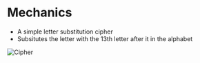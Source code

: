 # Mechanics
- A simple letter substitution cipher
- Subsitutes the letter with the 13th letter after it in the alphabet

![Cipher](https://user-images.githubusercontent.com/79860361/144263683-04c0b2f2-178c-414d-bfd2-62c513425548.png)


